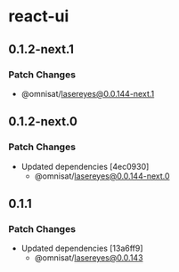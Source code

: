# react-ui

## 0.1.2-next.1

### Patch Changes

- @omnisat/lasereyes@0.0.144-next.1

## 0.1.2-next.0

### Patch Changes

- Updated dependencies [4ec0930]
  - @omnisat/lasereyes@0.0.144-next.0

## 0.1.1

### Patch Changes

- Updated dependencies [13a6ff9]
  - @omnisat/lasereyes@0.0.143
